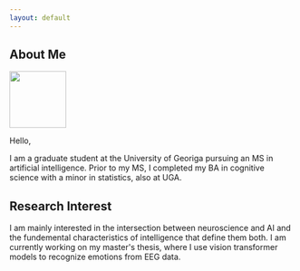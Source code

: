 ```yaml
---
layout: default
---
```


## About Me

<img class="profile-picture" src="profile.png" style="width:100px;"/>

Hello,

I am a graduate student at the University of Georiga pursuing an MS in artificial intelligence. Prior to my MS, I completed my BA in cognitive science with a minor in statistics, also at UGA.

## Research Interest

I am mainly interested in the intersection between neuroscience and AI and the fundemental characteristics of intelligence that define them both. I am currently working on my master's thesis, where I use vision transformer models to recognize emotions from EEG data.